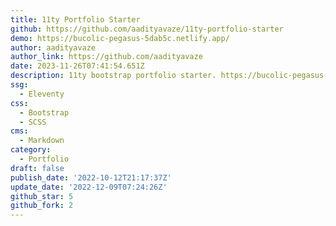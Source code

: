 ```yaml
---
title: 11ty Portfolio Starter
github: https://github.com/aadityavaze/11ty-portfolio-starter
demo: https://bucolic-pegasus-5dab5c.netlify.app/
author: aadityavaze
author_link: https://github.com/aadityavaze
date: 2023-11-26T07:41:54.651Z
description: 11ty bootstrap portfolio starter. https://bucolic-pegasus-5dab5c.netlify.app
ssg:
  - Eleventy
css:
  - Bootstrap
  - SCSS
cms:
  - Markdown
category:
  - Portfolio
draft: false
publish_date: '2022-10-12T21:17:37Z'
update_date: '2022-12-09T07:24:26Z'
github_star: 5
github_fork: 2
---
```

